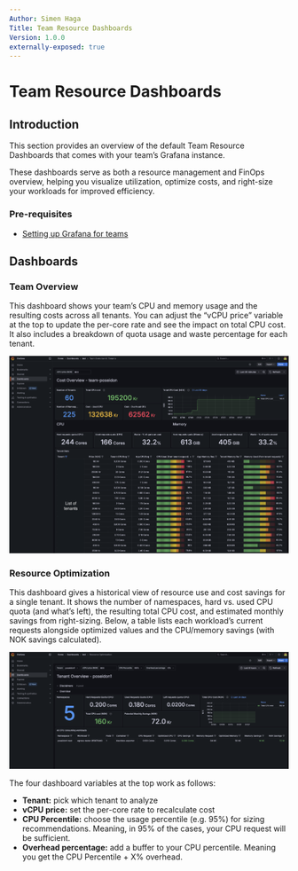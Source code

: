 ```yaml
---
Author: Simen Haga
Title: Team Resource Dashboards
Version: 1.0.0
externally-exposed: true
--- 
```


# Team Resource Dashboards

## Introduction

This section provides an overview of the default Team Resource Dashboards that comes with your team’s Grafana instance. 

These dashboards serve as both a resource management and FinOps overview, helping you visualize utilization, optimize costs, and right-size your workloads for improved efficiency.

### Pre-requisites

- [Setting up Grafana for teams](../../../../OpenShift%20Teams/Team%20features/observability.md)

## Dashboards

### Team Overview

This dashboard shows your team’s CPU and memory usage and the resulting costs across all tenants. You can adjust the “vCPU price” variable at the top to update the per-core rate and see the impact on total CPU cost. It also includes a breakdown of quota usage and waste percentage for each tenant.

![team-overview-all-tenants](../../../../img/Resource%20Management/team-overview-all-tenants.png)

### Resource Optimization

This dashboard gives a historical view of resource use and cost savings for a single tenant. It shows the number of namespaces, hard vs. used CPU quota (and what’s left), the resulting total CPU cost, and estimated monthly savings from right-sizing. Below, a table lists each workload’s current requests alongside optimized values and the CPU/memory savings (with NOK savings calculated).

![team-overview-all-tenants](../../../../img/Resource%20Management/resoruce-optimization.png)

The four dashboard variables at the top work as follows:

- **Tenant:** pick which tenant to analyze
- **vCPU price:** set the per-core rate to recalculate cost
- **CPU Percentile:** choose the usage percentile (e.g. 95%) for sizing recommendations. Meaning, in 95% of the cases, your CPU request will be sufficient. 
- **Overhead percentage:** add a buffer to your CPU percentile. Meaning you get the CPU Percentile + X% overhead.